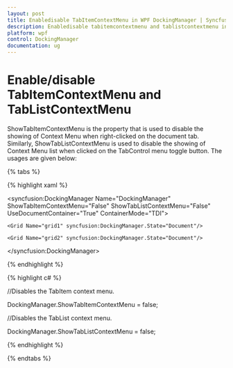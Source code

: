 ```yaml
---
layout: post
title: Enabledisable TabItemContextMenu in WPF DockingManager | Syncfusion
description: Enabledisable tabitemcontextmenu and tablistcontextmenu in Syncfusion Essential Studio WPF DockingManager control, its elements and more.
platform: wpf
control: DockingManager
documentation: ug
---
```


# Enable/disable TabItemContextMenu and TabListContextMenu

ShowTabItemContextMenu is the property that is used to disable the showing of Context Menu when right-clicked on the document tab. Similarly, ShowTabListContextMenu is used to disable the showing of Context Menu list when clicked on the TabControl menu toggle button. The usages are given below:

{% tabs %}

{% highlight xaml %}

<syncfusion:DockingManager Name="DockingManager" ShowTabItemContextMenu="False" ShowTabListContextMenu="False" UseDocumentContainer="True" ContainerMode="TDI">       
	
	<Grid Name="grid1" syncfusion:DockingManager.State="Document"/>  
	
	<Grid Name="grid2" syncfusion:DockingManager.State="Document"/>
	
</syncfusion:DockingManager>

{% endhighlight  %}

{% highlight c# %}

//Disables the TabItem context menu.

DockingManager.ShowTabItemContextMenu = false;

//Disables the TabList context menu.

DockingManager.ShowTabListContextMenu = false;

{% endhighlight  %}

{% endtabs %}

